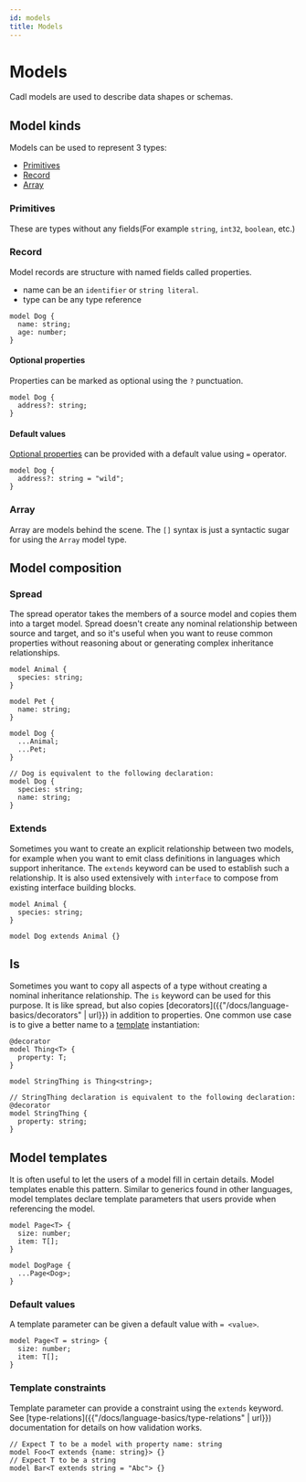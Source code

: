 ```yaml
---
id: models
title: Models
---
```


# Models

Cadl models are used to describe data shapes or schemas.

## Model kinds

Models can be used to represent 3 types:

- [Primitives](#primitives)
- [Record](#record)
- [Array](#array)

### Primitives

These are types without any fields(For example `string`, `int32`, `boolean`, etc.)

### Record

Model records are structure with named fields called properties.

- name can be an `identifier` or `string literal`.
- type can be any type reference

```cadl
model Dog {
  name: string;
  age: number;
}
```

#### Optional properties

Properties can be marked as optional using the `?` punctuation.

```cadl
model Dog {
  address?: string;
}
```

#### Default values

[Optional properties](#optional-properties) can be provided with a default value using `=` operator.

```cadl
model Dog {
  address?: string = "wild";
}
```

### Array

Array are models behind the scene. The `[]` syntax is just a syntactic sugar for using the `Array` model type.

## Model composition

### Spread

The spread operator takes the members of a source model and copies them into a target model. Spread doesn't create any nominal relationship between source and target, and so it's useful when you want to reuse common properties without reasoning about or generating complex inheritance relationships.

```cadl
model Animal {
  species: string;
}

model Pet {
  name: string;
}

model Dog {
  ...Animal;
  ...Pet;
}

// Dog is equivalent to the following declaration:
model Dog {
  species: string;
  name: string;
}
```

### Extends

Sometimes you want to create an explicit relationship between two models, for example when you want to emit class definitions in languages which support inheritance. The `extends` keyword can be used to establish such a relationship. It is also used extensively with `interface` to compose from existing interface building blocks.

```cadl
model Animal {
  species: string;
}

model Dog extends Animal {}
```

## Is

Sometimes you want to copy all aspects of a type without creating a nominal inheritance relationship. The `is` keyword can be used for this purpose. It is like spread, but also copies [decorators]({{"/docs/language-basics/decorators" | url}}) in addition to properties. One common use case is to give a better name to a [template](#Templates) instantiation:

```cadl
@decorator
model Thing<T> {
  property: T;
}

model StringThing is Thing<string>;

// StringThing declaration is equivalent to the following declaration:
@decorator
model StringThing {
  property: string;
}
```

## Model templates

It is often useful to let the users of a model fill in certain details. Model templates enable this pattern. Similar to generics found in other languages, model templates declare template parameters that users provide when referencing the model.

```cadl
model Page<T> {
  size: number;
  item: T[];
}

model DogPage {
  ...Page<Dog>;
}
```

### Default values

A template parameter can be given a default value with `= <value>`.

```cadl
model Page<T = string> {
  size: number;
  item: T[];
}
```

### Template constraints

Template parameter can provide a constraint using the `extends` keyword. See [type-relations]({{"/docs/language-basics/type-relations" | url}}) documentation for details on how validation works.

```cadl
// Expect T to be a model with property name: string
model Foo<T extends {name: string}> {}
// Expect T to be a string
model Bar<T extends string = "Abc"> {}
```
